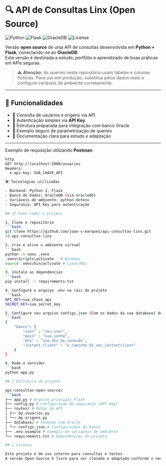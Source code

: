 # 🔍 API de Consultas Linx (Open Source)

![Python](https://img.shields.io/badge/python-3.11-blue?logo=python)
![Flask](https://img.shields.io/badge/flask-2.3-red?logo=flask)
![OracleDB](https://img.shields.io/badge/oracle-db-orange?logo=oracle)
![License](https://img.shields.io/badge/license-MIT-green)

Versão **open source** de uma API de consultas desenvolvida em **Python + Flask**, conectando-se ao **OracleDB**.  
Esta versão é destinada a estudo, portfólio e aprendizado de boas práticas em APIs seguras.

> ⚠️ **Atenção:** As queries neste repositório usam tabelas e colunas fictícias. Para uso em produção, substitua pelos dados reais e configure variáveis de ambiente corretamente.

---

## 🚀 Funcionalidades

- 🔹 Consulta de usuários e origens via API  
- 🔹 Autenticação simples via **API Key**  
- 🔹 Estrutura preparada para integração com banco Oracle  
- 🔹 Exemplo seguro de parametrização de queries  
- 🔹 Documentação clara para estudo e adaptação  

---

Exemplo de requisição utilizando **Postman**:
  ```bash
  http
  GET http://localhost:5000/usuarios
  Headers:
    x-api-key: SUA_CHAVE_API

🛠 Tecnologias utilizadas

  - Backend: Python 3, Flask
  - Banco de Dados: OracleDB (via oracledb)
  - Variáveis de ambiente: python-dotenv
  - Segurança: API Key para autenticação

## 📦 Como rodar o projeto

1. Clone o repositório
  ```bash
  git clone https://github.com/joao-v-marques/api-consultas-linx.git
  cd api-consultas-linx

2. Crie e ative o ambiente virtual
  ```bash
  python -m venv .venv
  .venv\Scripts\activate   # Windows
  source .venv/bin/activate # Linux/Mac

3. Instale as dependencias
  ```bash
  pip install -r requirements.txt

4. Configure o arquivo .env na raiz do projeto
  ```bash
  API_KEY=sua_chave_api
  SECRET_KEY=sua_secret_key

5. Configure seu arquivo configs.json (Com os dados da sua database) dentro da pasta database
  ```bash
  {
      "banco": {
          "user" : "seu_user",
          "pass" : "sua_senha",
          "dns" : "sua_dns_de_conexão",
          "instant_client" : "o_caminho_do_seu_instantclient"
      }
  }
 
6. Rode o servidor
  ```bash
  python app.py

## 📂 Estrutura do projeto

api-consultas-open-source/
  ```bash
  ├── app.py # Arquivo principal Flask
  ├── config.py # Configuração de segurança (API Key)
  ├── routes/ # Rotas da API
  │ ├── bp_usuarios.py
  │ └── bp_origens.py
  ├── database/ # Conexão com Oracle
  │ └── configs.json # Configurações do banco
  ├── .env.example # Exemplo de variáveis de ambiente
  └── requirements.txt # Dependências do projeto

## 📜 Licença

Este projeto é de uso interno para consultas e testes.
A versão Open Source é livre para ser clonada e adaptada conforme o necessário.
